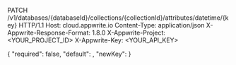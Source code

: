 PATCH /v1/databases/{databaseId}/collections/{collectionId}/attributes/datetime/{key} HTTP/1.1
Host: cloud.appwrite.io
Content-Type: application/json
X-Appwrite-Response-Format: 1.8.0
X-Appwrite-Project: <YOUR_PROJECT_ID>
X-Appwrite-Key: <YOUR_API_KEY>

{
  "required": false,
  "default": ,
  "newKey": 
}
